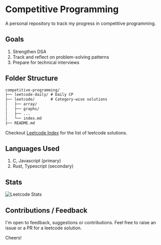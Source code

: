 
# Competitive Programming

A personal repository to track my progress in competitive programming.

## Goals

1. Strengthen DSA
1. Track and reflect on problem-solving patterns
1. Prepare for technical interviews

## Folder Structure

```txt
competitive-programming/
├── leetcode-daily/ # Daily CP
├── leetcode/       # Category-wise solutions
│   ├── array/
│   ├── graphs/
│   ├── ...
│   └── index.md
├── README.md
```

Checkout [Leetcode Index](./leetcode/index.md) for the list of leetcode solutions.

## Languages Used

1. C, Javascript (primary)
1. Rust, Typescript (secondary)

## Stats

![Leetcode Stats](https://leetcard.jacoblin.cool/shubham-kv?theme=dark&ext=heatmap)

## Contributions / Feedback

I'm open to feedback, suggestions or contributions. Feel free to raise an issue
or a PR for a leetcode solution.

Cheers!
